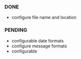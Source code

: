 ### DONE
+ configure file name and location

### PENDING
- configurable date formats
- configure message formats
- configurable <Media ommited>
